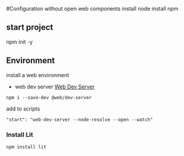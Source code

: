 #Configuration without open web components
install node
install npm

## start project
npm init -y

## Environment
install a web environment
- web dev server
[Web Dev Server](https://modern-web.dev/docs/dev-server/overview/)

```
npm i --save-dev @web/dev-server
```

add to scripts

```
"start": "web-dev-server --node-resolve --open --watch"
```

### Install Lit

```
npm install lit
```